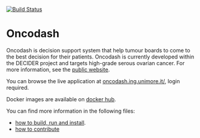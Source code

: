 <a  href="https://oncodash.github.io/oncodash/"><img  src="https://github.com/oncodash/oncodash/actions/workflows/build-docs.yml/badge.svg"  alt="Build Status"/></a></td>

# Oncodash

Oncodash is decision support system that help tumour boards to come to the best decision for their patients.
Oncodash is currently developed within the DECIDER project and targets high-grade serous ovarian cancer.
For more information, see the [public website](https://oncodash.github.io/oncodash/).

You can browse the live application at [oncodash.ing.unimore.it/](https://oncodash.ing.unimore.it/), login required.

Docker images are available on [docker hub](https://hub.docker.com/r/oncodash/nodeserver).

You can find more information in the following files:

- [how to build, run and install](https://github.com/oncodash/oncodash/blob/main/INSTALL.md).
- [how to contribute](https://github.com/oncodash/oncodash/blob/main/CONTRIBUTING.md)
